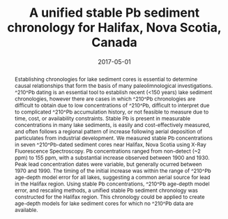 ---
abstract: "Establishing chronologies for lake sediment cores is essential to determine causal relationships that form the basis of many paleolimnological investigations. ^210^Pb dating is an essential tool to establish recent (<150 years) lake sediment chronologies, however there are cases in which ^210^Pb chronologies are difficult to obtain due to low concentrations of ^210^Pb, difficult to interpret due to complicated ^210^Pb accumulation history, or not feasible to measure due to time, cost, or availability constraints. Stable Pb is present in measurable concentrations in many lake sediments, is easily and cost-effectively measured, and often follows a regional pattern of increase following aerial deposition of particulates from industrial development. We measured stable Pb concentrations in seven ^210^Pb-dated sediment cores near Halifax, Nova Scotia using X-Ray Fluorescence Spectroscopy. Pb concentrations ranged from non-detect (~2 ppm) to 155 ppm, with a substantial increase observed between 1900 and 1930. Peak lead concentration dates were variable, but generally ocurred between 1970 and 1990. The timing of the initial increase was within the range of ^210^Pb age-depth model error for all lakes, suggesting a common aerial source for lead in the Halifax region. Using stable Pb concentrations, ^210^Pb age-depth model error, and rescaling methods, a unified stable Pb sediment chronology was constructed for the Halifax region. This chronology could be applied to create age-depth models for lake sediment cores for which no ^210^Pb data are available."
authors: ["D.W. Dunnington", "I. S Spooner", "Wendy H. Krkošek", "Graham A. Gagnon", "Chris E. White"]
date: "2017-05-01"
doi: ""
featured: false
image:
  caption: ""
  focal_point: ""
  preview_only: false
projects: []
publication: "Ontario-Québec Paleolimnology Symposium"
publication_short: ""
publication_types: ["1"]
summary: ""
tags: []
title: "A unified stable Pb sediment chronology for Halifax, Nova Scotia, Canada"
url_code: ""
url_dataset: ""
url_pdf: ""
url_poster: ""
url_project: ""
url_slides: ""
url_source: ""
url_video: ""
---